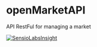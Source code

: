 # openMarketAPI
API RestFul for managing a market

[![SensioLabsInsight](https://insight.sensiolabs.com/projects/5bc6e9c7-370b-4d83-b77f-0204e93c11c1/big.png)](https://insight.sensiolabs.com/projects/5bc6e9c7-370b-4d83-b77f-0204e93c11c1)
